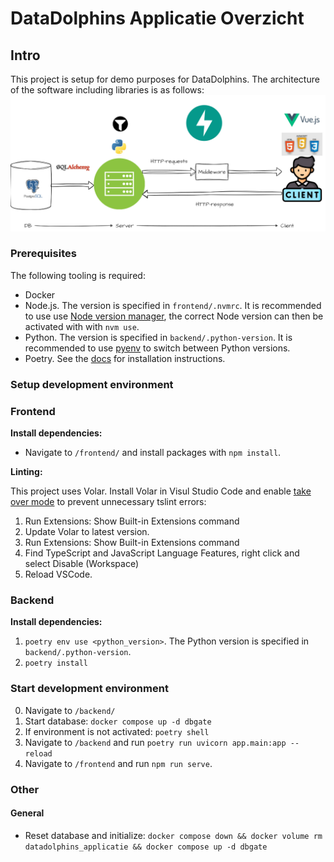 # **DataDolphins Applicatie Overzicht**

## Intro
This project is setup for demo purposes for DataDolphins. The architecture of the software including libraries is as follows:
![Uitleg software architectuur](uitleg_drawio.drawio.png)
### Prerequisites

The following tooling is required:

- Docker
- Node.js. The version is specified in `frontend/.nvmrc`. It is recommended to use use [Node version manager](https://github.com/nvm-sh/nvm), the correct Node version can then be activated with with `nvm use`.
- Python. The version is specified in `backend/.python-version`. It is recommended to use [pyenv](https://github.com/pyenv/pyenv) to switch between Python versions.
- Poetry. See the [docs](https://python-poetry.org/docs/#installation) for installation instructions.

### Setup development environment
### Frontend
__Install dependencies:__

- Navigate to `/frontend/` and install packages with `npm install`.

__Linting:__

This project uses Volar. Install Volar in Visul Studio Code and enable [take over mode](https://github.com/johnsoncodehk/volar/discussions/471) to prevent unnecessary tslint errors:

1. Run Extensions: Show Built-in Extensions command
2. Update Volar to latest version.
3. Run Extensions: Show Built-in Extensions command
4. Find TypeScript and JavaScript Language Features, right click and select Disable (Workspace)
5. Reload VSCode.

### Backend
__Install dependencies:__

1. `poetry env use <python_version>`. The Python version is specified in `backend/.python-version`.
2. `poetry install`

### Start development environment
0. Navigate to `/backend/`
1. Start database: `docker compose up -d dbgate`
2. If environment is not activated: `poetry shell`
3. Navigate to `/backend` and run `poetry run uvicorn app.main:app --reload`
4. Navigate to `/frontend` and run `npm run serve`.


### Other
#### General
- Reset database and initialize: `docker compose down && docker volume rm datadolphins_applicatie && docker compose up -d dbgate`
